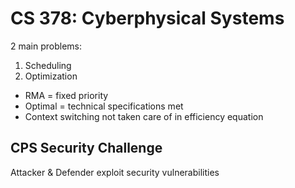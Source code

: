 # CS 378: Cyberphysical Systems

2 main problems:

1. Scheduling
2. Optimization

- RMA = fixed priority
- Optimal = technical specifications met
- Context switching not taken care of in efficiency equation

## CPS Security Challenge
Attacker & Defender exploit security vulnerabilities
